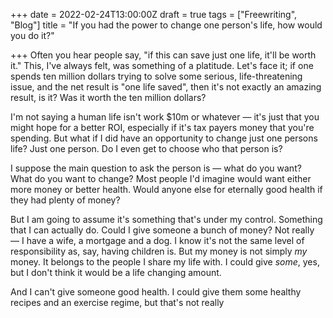 +++
date = 2022-02-24T13:00:00Z
draft = true
tags = ["Freewriting", "Blog"]
title = "If you had the power to change one person's life, how would you do it?"

+++
Often you hear people say, "if this can save just one life, it'll be worth it." This, I've always felt, was something of a platitude. Let's face it; if one spends ten million dollars trying to solve some serious, life-threatening issue, and the net result is "one life saved", then it's not exactly an amazing result, is it? Was it worth the ten million dollars?

<!--more-->

I'm not saying a human life isn't work $10m or whatever — it's just that you might hope for a better ROI, especially if it's tax payers money that you're spending. But what if I did have an opportunity to change just one persons life? Just one person. Do I even get to choose who that person is?

I suppose the main question to ask the person is — what do you want? What do you want to change? Most people I'd imagine would want either more money or better health. Would anyone else for eternally good health if they had plenty of money?

But I am going to assume it's something that's under my control. Something that I can actually do. Could I give someone a bunch of money? Not really — I have a wife, a mortgage and a dog. I know it's not the same level of responsibility as, say, having children is. But my money is not simply _my_ money. It belongs to the people I share my life with. I could give _some_, yes, but I don't think it would be a life changing amount.

And I can't give someone good health. I could give them some healthy recipes and an exercise regime, but that's not really 